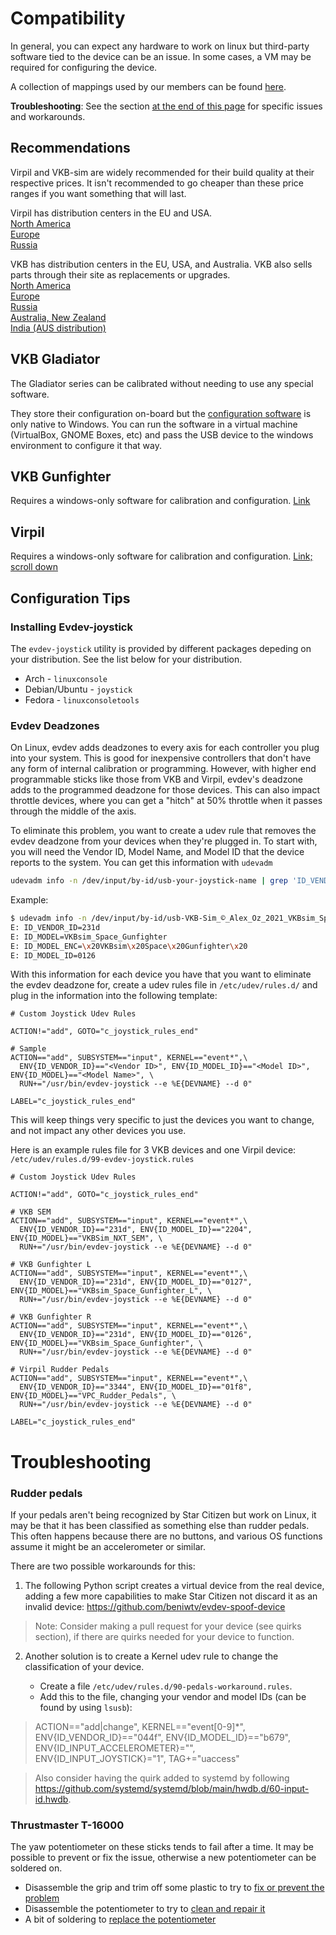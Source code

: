# Compatibility

In general, you can expect any hardware to work on linux but third-party software tied to the device can be an issue. In some cases, a VM may be required for configuring the device.

A collection of mappings used by our members can be found [here](https://github.com/starcitizen-lug/mappings).

**Troubleshooting**: See the section [at the end of this page](#troubleshooting) for specific issues and workarounds.

## Recommendations

Virpil and VKB-sim are widely recommended for their build quality at their respective prices. It isn't recommended to go cheaper than these price ranges if you want something that will last.

Virpil has distribution centers in the EU and USA.  
[North America](https://virpil-controls.us.com/)  
[Europe](https://virpil-controls.eu/)  
[Russia](https://virpil.by/)  

VKB has distribution centers in the EU, USA, and Australia. VKB also sells parts through their site as replacements or upgrades.  
[North America](https://www.vkbcontrollers.com/)  
[Europe](https://flightsimcontrols.com/)  
[Russia](https://shop.vkb-sim.pro/)  
[Australia, New Zealand](https://vkb-sim.com.au/)  
[India (AUS distribution)](https://vkb-sim.in/)  

## VKB Gladiator

The Gladiator series can be calibrated without needing to use any special software.

They store their configuration on-board but the [configuration software](https://www.vkbcontrollers.com/pages/downloads) is only native to Windows. You can run the software in a virtual machine (VirtualBox, GNOME Boxes, etc) and pass the USB device to the windows environment to configure it that way.

## VKB Gunfighter

Requires a windows-only software for calibration and configuration. [Link](https://www.vkbcontrollers.com/pages/downloads)

## Virpil 
    
Requires a windows-only software for calibration and configuration. [Link; scroll down](https://support.virpil.com/en/support/solutions)

## Configuration Tips

### Installing Evdev-joystick

The `evdev-joystick` utility is provided by different packages depeding on your distribution.  See the list below for your distribution.

* Arch - `linuxconsole`
* Debian/Ubuntu - `joystick`
* Fedora - `linuxconsoletools`

### Evdev Deadzones

On Linux, evdev adds deadzones to every axis for each controller you plug into your system.  This is good for inexpensive controllers that don't have any form of internal calibration or programming.  However, with higher end programmable sticks like those from VKB and Virpil, evdev's deadzone adds to the programmed deadzone for those devices.  This can also impact throttle devices, where you can get a "hitch" at 50% throttle when it passes through the middle of the axis.

To eliminate this problem, you want to create a udev rule that removes the evdev deadzone from your devices when they're plugged in.  To start with, you will need the Vendor ID, Model Name, and Model ID that the device reports to the system.  You can get this information with `udevadm`

```bash
udevadm info -n /dev/input/by-id/usb-your-joystick-name | grep 'ID_VENDOR_ID|ID_MODEL_ID|ID_MODEL'
```

Example:
```bash
$ udevadm info -n /dev/input/by-id/usb-VKB-Sim_©_Alex_Oz_2021_VKBsim_Space_Gunfighter-event-joystick | grep -E 'ID_VENDOR_ID|ID_MODEL_ID|ID_MODEL'
E: ID_VENDOR_ID=231d
E: ID_MODEL=VKBsim_Space_Gunfighter
E: ID_MODEL_ENC=\x20VKBsim\x20Space\x20Gunfighter\x20
E: ID_MODEL_ID=0126
```

With this information for each device you have that you want to eliminate the evdev deadzone for, create a udev rules file in `/etc/udev/rules.d/` and plug in the information into the following template:

```
# Custom Joystick Udev Rules

ACTION!="add", GOTO="c_joystick_rules_end"

# Sample
ACTION=="add", SUBSYSTEM=="input", KERNEL=="event*",\
  ENV{ID_VENDOR_ID}=="<Vendor ID>", ENV{ID_MODEL_ID}=="<Model ID>", ENV{ID_MODEL}=="<Model Name>", \
  RUN+="/usr/bin/evdev-joystick --e %E{DEVNAME} --d 0" 

LABEL="c_joystick_rules_end"
```

This will keep things very specific to just the devices you want to change, and not impact any other devices you use.


Here is an example rules file for 3 VKB devices and one Virpil device:
`/etc/udev/rules.d/99-evdev-joystick.rules`
```
# Custom Joystick Udev Rules

ACTION!="add", GOTO="c_joystick_rules_end"

# VKB SEM
ACTION=="add", SUBSYSTEM=="input", KERNEL=="event*",\
  ENV{ID_VENDOR_ID}=="231d", ENV{ID_MODEL_ID}=="2204", ENV{ID_MODEL}=="VKBSim_NXT_SEM", \
  RUN+="/usr/bin/evdev-joystick --e %E{DEVNAME} --d 0" 

# VKB Gunfighter L
ACTION=="add", SUBSYSTEM=="input", KERNEL=="event*",\
  ENV{ID_VENDOR_ID}=="231d", ENV{ID_MODEL_ID}=="0127", ENV{ID_MODEL}=="VKBsim_Space_Gunfighter_L", \
  RUN+="/usr/bin/evdev-joystick --e %E{DEVNAME} --d 0" 

# VKB Gunfighter R
ACTION=="add", SUBSYSTEM=="input", KERNEL=="event*",\
  ENV{ID_VENDOR_ID}=="231d", ENV{ID_MODEL_ID}=="0126", ENV{ID_MODEL}=="VKBsim_Space_Gunfighter", \
  RUN+="/usr/bin/evdev-joystick --e %E{DEVNAME} --d 0" 

# Virpil Rudder Pedals
ACTION=="add", SUBSYSTEM=="input", KERNEL=="event*",\
  ENV{ID_VENDOR_ID}=="3344", ENV{ID_MODEL_ID}=="01f8", ENV{ID_MODEL}=="VPC_Rudder_Pedals", \
  RUN+="/usr/bin/evdev-joystick --e %E{DEVNAME} --d 0" 

LABEL="c_joystick_rules_end"
```

# Troubleshooting
### Rudder pedals
If your pedals aren't being recognized by Star Citizen but work on Linux, it may be that it has been classified as something else than rudder pedals. This often happens because there are no buttons, and various OS functions assume it might be an accelerometer or similar.

There are two possible workarounds for this:

1) The following Python script creates a virtual device from the real device, adding a few more capabilities to make Star Citizen not discard it as an invalid device:
https://github.com/beniwtv/evdev-spoof-device

> Note: Consider making a pull request for your device (see quirks section), if there are quirks needed for your device to function.

2) Another solution is to create a Kernel udev rule to change the classification of your device. 

    * Create a file `/etc/udev/rules.d/90-pedals-workaround.rules`.
    * Add this to the file, changing your vendor and model IDs (can be found by using `lsusb`):

> ACTION=="add|change", KERNEL=="event[0-9]*", ENV{ID_VENDOR_ID}=="044f", ENV{ID_MODEL_ID}=="b679", ENV{ID_INPUT_ACCELEROMETER}="", ENV{ID_INPUT_JOYSTICK}="1", TAG+="uaccess"

> Also consider having the quirk added to systemd by following https://github.com/systemd/systemd/blob/main/hwdb.d/60-input-id.hwdb.

### Thrustmaster T-16000

The yaw potentiometer on these sticks tends to fail after a time. It may be possible to prevent or fix the issue, otherwise a new potentiometer can be soldered on.
- Disassemble the grip and trim off some plastic to try to [fix or prevent the problem](https://www.reddit.com/r/hotas/comments/9h5va3/t16000_yaw_fixed/)
- Disassemble the potentiometer to try to [clean and repair it](https://www.reddit.com/r/hotas/comments/7ec712/comment/dq58sy8/?context=3)
- A bit of soldering to [replace the potentiometer](https://www.reddit.com/r/hotas/comments/cronns/comment/ex8oo4b/?context=3)
